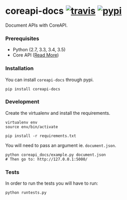 coreapi-docs [![travis][travis-image]][travis-url] [![pypi][pypi-image]][pypi-url]
===
Document APIs with CoreAPI.

### Prerequisites

  - Python (2.7, 3.3, 3.4, 3.5)
  - Core API ([Read More](http://www.coreapi.org/))


### Installation
You can install `coreapi-docs` through pypi.

    pip install coreapi-docs


### Development
Create the virtualenv and install the requirements.

    virtualenv env
    source env/bin/activate

    pip install -r requirements.txt


You will need to pass an argument ie. `document.json`.

    python coreapi_docs/example.py document.json
    # Then go to: http://127.0.0.1:5000/


### Tests
In order to run the tests you will have to run:

    python runtests.py


[travis-image]: https://travis-ci.com/ekonstantinidis/coreapi-docs.svg?token=9QR4ewbqbkEmHps6q5sq&branch=master
[travis-url]: https://travis-ci.com/ekonstantinidis/coreapi-docs

[pypi-image]: https://badge.fury.io/py/coreapi-docs.svg
[pypi-url]: https://pypi.python.org/pypi/coreapi-docs/
